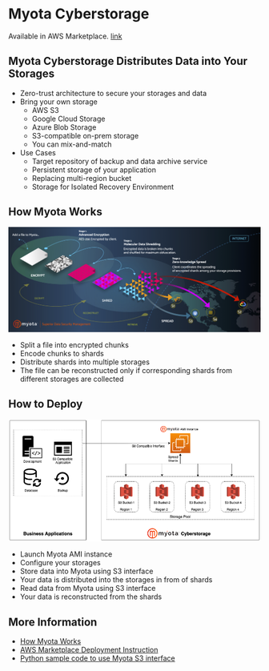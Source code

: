 # Myota Cyberstorage

Available in AWS Marketplace. [link](https://aws.amazon.com/marketplace/search/results?searchTerms=myota)

## Myota Cyberstorage Distributes Data into Your Storages

* Zero-trust architecture to secure your storages and data
* Bring your own storage
  * AWS S3
  * Google Cloud Storage
  * Azure Blob Storage
  * S3-compatible on-prem storage
  * You can mix-and-match
* Use Cases
  * Target repository of backup and data archive service
  * Persistent storage of your application
  * Replacing multi-region bucket
  * Storage for Isolated Recovery Environment

## How Myota Works

![Shred and Spread](img/shred%20and%20spread.png "Shred and Spread")

* Split a file into encrypted chunks
* Encode chunks to shards
* Distribute shards into multiple storages
* The file can be reconstructed only if corresponding shards from different storages are collected

## How to Deploy

![Overview](img/overview.png "Overview")

* Launch Myota AMI instance
* Configure your storages
* Store data into Myota using S3 interface
* Your data is distributed into the storages in from of shards
* Read data from Myota using S3 interface
* Your data is reconstructed from the shards

## More Information

* [How Myota Works](https://www.myota.io/myota-methodology)
* [AWS Marketplace Deployment Instruction](https://github.com/myotaio/s3c-samples)
* [Python sample code to use Myota S3 interface](https://github.com/myotaio/s3c-samples/tree/main/samples/gallery-demo)
